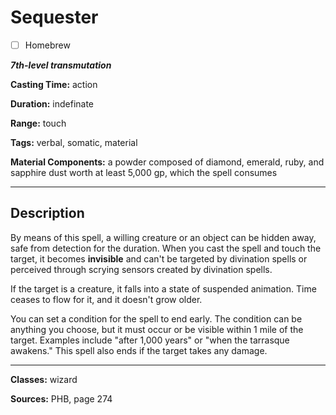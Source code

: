 # Sequester

- [ ] Homebrew

***7th-level transmutation***

**Casting Time:** action

**Duration:** indefinate

**Range:** touch

**Tags:** verbal, somatic, material

**Material Components:** a powder composed of diamond, emerald, ruby, and sapphire dust worth at least 5,000 gp, which the spell consumes

---

## Description
By means of this spell, a willing creature or an object can be hidden away, safe from detection for the duration.
When you cast the spell and touch the target, it becomes **invisible** and can't be targeted by divination spells or perceived through scrying sensors created by divination spells.

If the target is a creature, it falls into a state of suspended animation.
Time ceases to flow for it, and it doesn't grow older.

You can set a condition for the spell to end early.
The condition can be anything you choose, but it must occur or be visible within 1 mile of the target.
Examples include "after 1,000 years" or "when the tarrasque awakens." This spell also ends if the target takes any damage.

---

**Classes:** wizard

**Sources:** PHB, page 274
